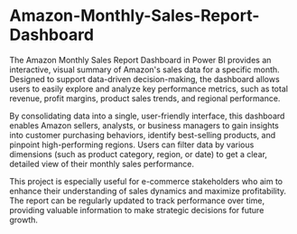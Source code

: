 # Amazon-Monthly-Sales-Report-Dashboard
The Amazon Monthly Sales Report Dashboard in Power BI provides an interactive, visual summary of Amazon's sales data for a specific month. Designed to support data-driven decision-making, the dashboard allows users to easily explore and analyze key performance metrics, such as total revenue, profit margins, product sales trends, and regional performance.

By consolidating data into a single, user-friendly interface, this dashboard enables Amazon sellers, analysts, or business managers to gain insights into customer purchasing behaviors, identify best-selling products, and pinpoint high-performing regions. Users can filter data by various dimensions (such as product category, region, or date) to get a clear, detailed view of their monthly sales performance.

This project is especially useful for e-commerce stakeholders who aim to enhance their understanding of sales dynamics and maximize profitability. The report can be regularly updated to track performance over time, providing valuable information to make strategic decisions for future growth.
